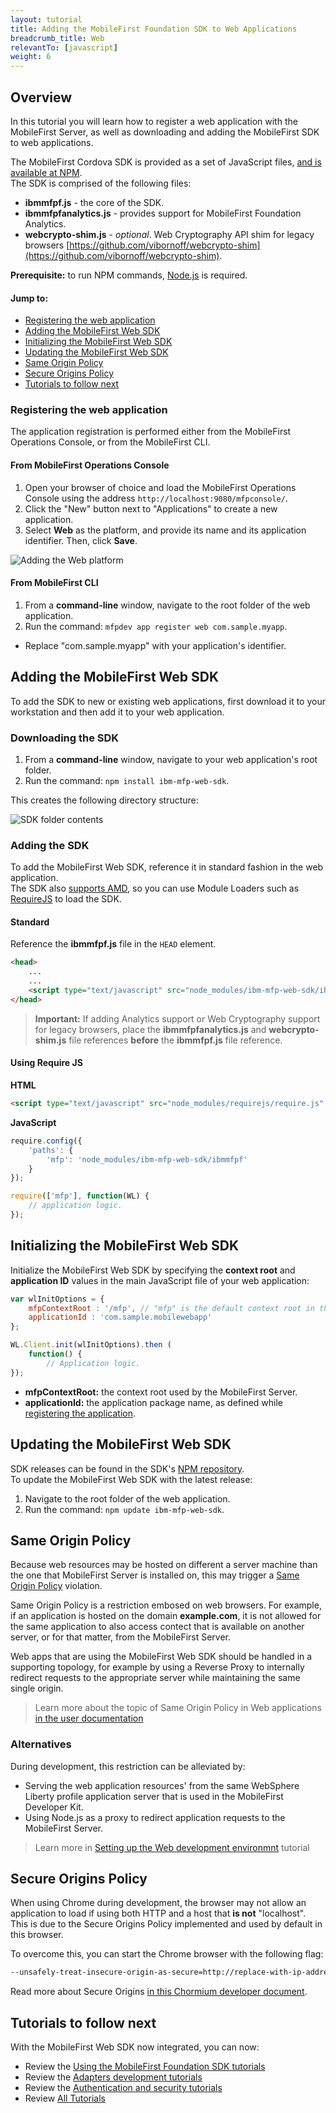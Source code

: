```yaml
---
layout: tutorial
title: Adding the MobileFirst Foundation SDK to Web Applications
breadcrumb_title: Web
relevantTo: [javascript]
weight: 6
---
```

## Overview
In this tutorial you will learn how to register a web application with the MobileFirst Server, as well as downloading and adding the MobileFirst SDK to web applications.  

The MobileFirst Cordova SDK is provided as a set of JavaScript files, [and is available at NPM](https://www.npmjs.com/package/ibm-mfp-web-sdk).  
The SDK is comprised of the following files:

- **ibmmfpf.js** - the core of the SDK.
- **ibmmfpfanalytics.js** - provides support for MobileFirst Foundation Analytics.
- **webcrypto-shim.js** - *optional*. Web Cryptography API shim for legacy browsers [https://github.com/vibornoff/webcrypto-shim](https://github.com/vibornoff/webcrypto-shim).

**Prerequisite:** to run NPM commands, [Node.js](https://nodejs.org) is required.

#### Jump to:

- [Registering the web application](#registering-the-web-application)
- [Adding the MobileFirst Web SDK](#adding-the-mobilefirst-web-sdk)
- [Initializing the MobileFirst Web SDK](#initializing-the-mobilefirst-web-sdk)
- [Updating the MobileFirst Web SDK](#updating-the-mobilefirst-web-sdk)
- [Same Origin Policy](#same-origin-policy)
- [Secure Origins Policy](#secure-origins-policy)
- [Tutorials to follow next](#tutorials-to-follow-next)

### Registering the web application
The application registration is performed either from the MobileFirst Operations Console, or from the MobileFirst CLI.

#### From MobileFirst Operations Console

1. Open your browser of choice and load the MobileFirst Operations Console using the address `http://localhost:9080/mfpconsole/`.
2. Click the "New" button next to "Applications" to create a new application.
3. Select **Web** as the platform, and provide its name and its application identifier. Then, click **Save**.

![Adding the Web platform](add-web-platform.png)

#### From MobileFirst CLI

1. From a **command-line** window, navigate to the root folder of the web application.
2. Run the command: `mfpdev app register web com.sample.myapp`.
 - Replace "com.sample.myapp" with your application's identifier.

## Adding the MobileFirst Web SDK
To add the SDK to new or existing web applications, first download it to your workstation and then add it to your web application.

### Downloading the SDK
1. From a **command-line** window, navigate to your web application's root folder.
2. Run the command: `npm install ibm-mfp-web-sdk`.

This creates the following directory structure:

![SDK folder contents](sdk-folder.png)

### Adding the SDK
To add the MobileFirst Web SDK, reference it in standard fashion in the web application.  
The SDK also [supports AMD](https://en.wikipedia.org/wiki/Asynchronous_module_definition), so you can use Module Loaders such as [RequireJS](http://requirejs.org/) to load the SDK.

#### Standard
Reference the **ibmmfpf.js** file in the `HEAD` element.  

```html
<head>
    ...
    ...
    <script type="text/javascript" src="node_modules/ibm-mfp-web-sdk/ibmmfpf.js"></script>
</head>
```

> <span class="glyphicon glyphicon-exclamation-sign" aria-hidden="true"></span> **Important:** If adding Analytics support or Web Cryptography support for legacy browsers, place the **ibmmfpfanalytics.js** and **webcrypto-shim.js** file references **before** the **ibmmfpf.js** file reference.

#### Using Require JS

**HTML**  

```html
<script type="text/javascript" src="node_modules/requirejs/require.js" data-main="index"></script>
```

**JavaScript**

```javascript
require.config({
	'paths': {
		'mfp': 'node_modules/ibm-mfp-web-sdk/ibmmfpf'
	}
});

require(['mfp'], function(WL) {
    // application logic.
});
```

## Initializing the MobileFirst Web SDK
Initialize the MobileFirst Web SDK by specifying the **context root** and **application ID** values in the main JavaScript file of your web application:

```javascript
var wlInitOptions = {
    mfpContextRoot : '/mfp', // "mfp" is the default context root in the MobileFirst Developer Kit
    applicationId : 'com.sample.mobilewebapp'
};

WL.Client.init(wlInitOptions).then (
    function() {
        // Application logic.
});
```

- **mfpContextRoot:** the context root used by the MobileFirst Server.
- **applicationId:** the application package name, as defined while [registering the application](#registering-the-web-application).

## Updating the MobileFirst Web SDK
SDK releases can be found in the SDK's [NPM repository](https://www.npmjs.com/package/ibm-mfp-web-sdk).  
To update the MobileFirst Web SDK with the latest release: 

1. Navigate to the root folder of the web application.
2. Run the command: `npm update ibm-mfp-web-sdk`.

## Same Origin Policy
Because web resources may be hosted on different a server machine than the one that MobileFirst Server is installed on, this may trigger a [Same Origin Policy](https://developer.mozilla.org/en-US/docs/Web/Security/Same-origin_policy) violation.

Same Origin Policy is a restriction embosed on web browsers. For example, if an application is hosted on the domain **example.com**, it is not allowed for the same application to also access contect that is available on another server, or for that matter, from the MobileFirst Server.

Web apps that are using the MobileFirst Web SDK should be handled in a supporting topology, for example by using a Reverse Proxy to internally redirect requests to the appropriate server while maintaining the same single origin.

> Learn more about the topic of Same Origin Policy in Web applications [in the user documentation](http://www.ibm.com/support/knowledgecenter/SSHS8R_8.0.0/wl_welcome.html)

### Alternatives
During development, this restriction can be alleviated by:

- Serving the web application resources' from the same WebSphere Liberty profile application server that is used in the MobileFirst Developer Kit.
- Using Node.js as a proxy to redirect application requests to the MobileFirst Server.

> Learn more in [Setting up the Web development environmnt](../../setting-up-your-development-environment/web-development-environment) tutorial

## Secure Origins Policy
When using Chrome during development, the browser may not allow an application to load if using both HTTP and a host that **is not** "localhost". This is due to the Secure Origins Policy implemented and used by default in this browser.

To overcome this, you can start the Chrome browser with the following flag:

```bash
--unsafely-treat-insecure-origin-as-secure=http://replace-with-ip-address-or-host:port-number
```

Read more about Secure Origins [in this Chormium developer document](https://www.chromium.org/Home/chromium-security/prefer-secure-origins-for-powerful-new-features).

## Tutorials to follow next
With the MobileFirst Web SDK now integrated, you can now:

- Review the [Using the MobileFirst Foundation SDK tutorials](../../using-the-mfpf-sdk/)
- Review the [Adapters development tutorials](../../adapters/)
- Review the [Authentication and security tutorials](../../authentication-and-security/)
- Review [All Tutorials](../../all-tutorials)
